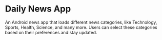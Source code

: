 # Daily News App

An Android news app that loads different news categories, like Technology, Sports, Health, Science, and many more. Users can select these categories based on their preferences and stay updated.
